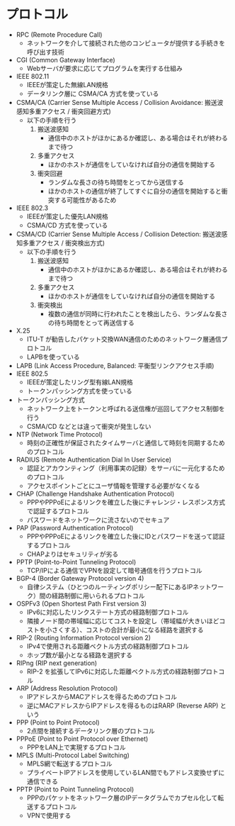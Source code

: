 # プロトコル

- RPC (Remote Procedure Call)
    - ネットワークを介して接続された他のコンピュータが提供する手続きを呼び出す技術
- CGI (Common Gateway Interface)
    - Webサーバが要求に応じてプログラムを実行する仕組み
- IEEE 802.11
    - IEEEが策定した無線LAN規格
    - データリンク層に CSMA/CA 方式を使っている
- CSMA/CA (Carrier Sense Multiple Access / Collision Avoidance: 搬送波感知多重アクセス / 衝突回避方式)
    - 以下の手順を行う
        1. 搬送波感知
            - 通信中のホストがほかにあるか確認し、ある場合はそれが終わるまで待つ
        2. 多重アクセス
            - ほかのホストが通信をしていなければ自分の通信を開始する
        3. 衝突回避
            - ランダムな長さの待ち時間をとってから送信する
            - ほかのホストの通信が終了してすぐに自分の通信を開始すると衝突する可能性があるため
- IEEE 802.3
    - IEEEが策定した優先LAN規格
    - CSMA/CD 方式を使っている
- CSMA/CD (Carrier Sense Multiple Access / Collision Detection: 搬送波感知多重アクセス / 衝突検出方式)
    - 以下の手順を行う
        1. 搬送波感知
            - 通信中のホストがほかにあるか確認し、ある場合はそれが終わるまで待つ
        2. 多重アクセス
            - ほかのホストが通信をしていなければ自分の通信を開始する
        3. 衝突検出
            - 複数の通信が同時に行われたことを検出したら、ランダムな長さの待ち時間をとって再送信する
- X.25
    - ITU-T が勧告したパケット交換WAN通信のためのネットワーク層通信プロトコル
    - LAPBを使っている
- LAPB (Link Access Procedure, Balanced: 平衡型リンクアクセス手順)
- IEEE 802.5
    - IEEEが策定したリング型有線LAN規格
    - トークンパッシング方式を使っている
- トークンパッシング方式
    - ネットワーク上をトークンと呼ばれる送信権が巡回してアクセス制御を行う
    - CSMA/CD などとは違って衝突が発生しない
- NTP (Network Time Protocol)
    - 時刻の正確性が保証されたタイムサーバと通信して時刻を同期するためのプロトコル
- RADIUS (Remote Authentication Dial In User Service)
    - 認証とアカウンティング（利用事実の記録）をサーバに一元化するためのプロトコル
    - アクセスポイントごとにユーザ情報を管理する必要がなくなる
- CHAP (Challenge Handshake Authentication Protocol)
    - PPPやPPPoEによるリンクを確立した後にチャレンジ・レスポンス方式で認証するプロトコル
    - パスワードをネットワークに流さないのでセキュア
- PAP (Password Authentication Protocol)
    - PPPやPPPoEによるリンクを確立した後にIDとパスワードを送って認証するプロトコル
    - CHAPよりはセキュリティが劣る
- PPTP (Point-to-Point Tunneling Protocol)
    - TCP/IPによる通信でVPNを設定して暗号通信を行うプロトコル
- BGP-4 (Border Gateway Protocol version 4)
    - 自律システム（ひとつのルーティングポリシー配下にあるIPネットワーク）間の経路制御に用いられるプロトコル
- OSPFv3 (Open Shortest Path First version 3)
    - IPv6に対応したリンクステート方式の経路制御プロトコル
    - 隣接ノード間の帯域幅に応じてコストを設定し（帯域幅が大きいほどコストを小さくする）、コストの合計が最小になる経路を選択する
- RIP-2 (Routing Information Protocol version 2)
    - IPv4で使用される距離ベクトル方式の経路制御プロトコル
    - ホップ数が最小となる経路を選択する
- RIPng (RIP next generation)
    - RIP-2 を拡張してIPv6に対応した距離ベクトル方式の経路制御プロトコル
- ARP (Address Resolution Protocol)
    - IPアドレスからMACアドレスを得るためのプロトコル
    - 逆にMACアドレスからIPアドレスを得るものはRARP (Reverse ARP) という
- PPP (Point to Point Protocol)
    - 2点間を接続するデータリンク層のプロトコル
- PPPoE (Point to Point Protocol over Ethernet)
    - PPPをLAN上で実現するプロトコル
- MPLS (Multi-Protocol Label Switching)
    - MPLS網で転送するプロトコル
    - プライベートIPアドレスを使用しているLAN間でもアドレス変換せずに通信できる
- PPTP (Point to Point Tunneling Protocol)
    - PPPのパケットをネットワーク層のIPデータグラムでカプセル化して転送するプロトコル
    - VPNで使用する
